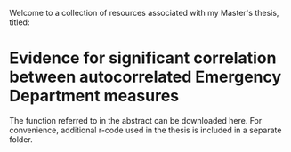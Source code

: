 Welcome to a collection of resources associated with my Master's thesis, titled:
# Evidence for significant correlation between autocorrelated Emergency Department measures

The function referred to in the abstract can be downloaded here.
For convenience, additional r-code used in the thesis is included in a separate folder. 
